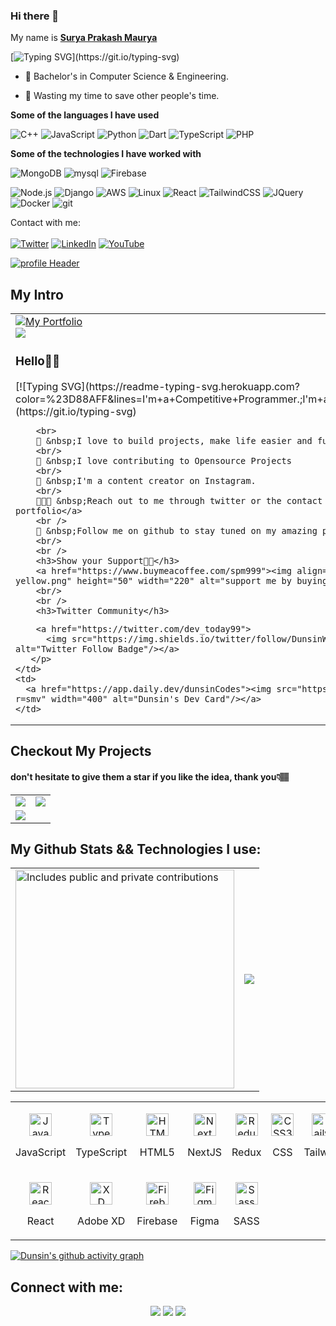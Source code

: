 ### Hi there 👋 
  My name is 
  <b>[Surya Prakash Maurya](https://suryaportfoliosite.netlify.app/)</b>

[![Typing SVG](https://readme-typing-svg.herokuapp.com?color=%23D88AFF&lines=I'm+a+Competitive+Programmer.;I'm+a+full+stack+Web+Developer.;I'm+a+Machine+Learning+Enthusiast.)](https://git.io/typing-svg)

- :muscle: Bachelor's in Computer Science & Engineering.
<!-- - :Water: Coffee lover, turning it into code. -->
- :dart: Wasting my time to save other people's time.

**Some of the languages I have used**

![C++](https://img.shields.io/badge/C%2B%2B-00599C?style=for-the-badge&logo=c%2B%2B&logoColor=white)
![JavaScript](https://img.shields.io/badge/JavaScript-F7DF1E?style=for-the-badge&logo=javascript&logoColor=black)
![Python](https://img.shields.io/badge/Python-14354C?style=for-the-badge&logo=python&logoColor=white)
![Dart](https://img.shields.io/badge/dart-%230175C2.svg?style=for-the-badge&logo=dart&logoColor=white)
![TypeScript](https://img.shields.io/badge/typescript-%23007ACC.svg?style=for-the-badge&logo=typescript&logoColor=white)
![PHP](https://img.shields.io/badge/PHP-777BB4?style=for-the-badge&logo=php&logoColor=white)


**Some of the technologies I have worked with**

![MongoDB](https://img.shields.io/badge/MongoDB-%234ea94b.svg?style=for-the-badge&logo=mongodb&logoColor=white)
![mysql](https://img.shields.io/badge/MySQL-005C84?style=for-the-badge&logo=mysql&logoColor=white)
![Firebase](https://img.shields.io/badge/Firebase-FFCA28.svg?style=for-the-badge&logo=Firebase&logoColor=black)



![Node.js](https://img.shields.io/badge/Node.js-43853D?style=for-the-badge&logo=node.js&logoColor=white)
![Django](https://img.shields.io/badge/Django-092E20?style=for-the-badge&logo=django&logoColor=white)
![AWS](https://img.shields.io/badge/Amazon_AWS-232F3E?style=for-the-badge&logo=amazon-aws&logoColor=white)
![Linux](https://img.shields.io/badge/Linux-FCC624?style=for-the-badge&logo=linux&logoColor=black)
![React](https://img.shields.io/badge/React-20232A?style=for-the-badge&logo=react&logoColor=61DAFB)
![TailwindCSS](https://img.shields.io/badge/Tailwind_CSS-38B2AC?style=for-the-badge&logo=tailwind-css&logoColor=white)
![JQuery](https://img.shields.io/badge/jQuery-0769AD?style=for-the-badge&logo=jquery&logoColor=white)
![Docker](https://img.shields.io/badge/docker-%230db7ed.svg?style=for-the-badge&logo=docker&logoColor=white)
![git](https://img.shields.io/badge/GIT-E44C30?style=for-the-badge&logo=git&logoColor=white)



Contact with me: <br>
<br>
[![Twitter](https://img.shields.io/badge/twitter-%231DA1F2.svg?&style=for-the-badge&logo=twitter&logoColor=white)](https://twitter.com/suryap_999_1) [![LinkedIn](https://img.shields.io/badge/linkedin-%230077B5.svg?&style=for-the-badge&logo=linkedin&logoColor=white)](https://linkedin.com/in/spm999) [![YouTube](https://img.shields.io/badge/youtube-%23FF0000.svg?&style=for-the-badge&logo=youtube&logoColor=white)](https://www.youtube.com/@dev_today99) 

[![profile Header](https://user-images.githubusercontent.com/78784850/223382595-206f2aef-9fc7-4782-a57c-f5e21fb9a120.jpg)](https://dunsin.vercel.app/)

## My Intro

<table>
  <tr>
    <td valign="center">
      <a href="https://suryaportfoliosite.netlify.app">
        <img src="https://img.shields.io/badge/my_portfolio-000?style=for-the-badge&logo=ko-fi&logoColor=white" alt="My Portfolio"/></a> <br/>
        <img src="https://komarev.com/ghpvc/?username=Dun-sin&&style=flat-square" align="center" />
      <p>
        <h3>Hello👋🏾</h3>
[![Typing SVG](https://readme-typing-svg.herokuapp.com?color=%23D88AFF&lines=I'm+a+Competitive+Programmer.;I'm+a+full+stack+Web+Developer.;I'm+a+Machine+Learning+Enthusiast.)](https://git.io/typing-svg)


        <br>
        👀 &nbsp;I love to build projects, make life easier and fun with code.
        <br/>
        🚀 &nbsp;I love contributing to Opensource Projects
        <br/>
        🙂 &nbsp;I'm a content creator on Instagram.
        <br/>
        🧑🏽‍💻 &nbsp;Reach out to me through twitter or the contact form in <a href="https://suryaportfoliosite.netlify.app">my portfolio</a>
        <br />
        💞️ &nbsp;Follow me on github to stay tuned on my amazing projects.
        <br/>
        <br />
        <h3>Show your Support🤝🏽</h3>
        <a href="https://www.buymeacoffee.com/spm999"><img align="left" src="https://cdn.buymeacoffee.com/buttons/v2/default-yellow.png" height="50" width="220" alt="support me by buying me a coffee" /> <a/>
        <br/>
        <br />
        <h3>Twitter Community</h3>
<!--         <a href="https://discord.gg/kcFraw3nhz"><img src="https://dcbadge.vercel.app/api/server/kcFraw3nhz" alt="Realist discord server"/></a>
        <br/> -->
        <a href="https://twitter.com/dev_today99">
          <img src="https://img.shields.io/twitter/follow/DunsinWebDev?color=0F182A&logo=twitter&style=for-the-badge" alt="Twitter Follow Badge"/></a>
       </p>
    </td>
    <td>
      <a href="https://app.daily.dev/dunsinCodes"><img src="https://api.daily.dev/devcards/081386d99cd3447ea5eed27f914a8f78.png?r=smv" width="400" alt="Dunsin's Dev Card"/></a>
    </td>
  </tr>
</table>

## Checkout My Projects
#### don't hesitate to give them a star if you like the idea, thank you👇🏽
<table align="center">
  <tr>
    <td>
      <a href="https://github.com/Dun-sin/Whisper"><img src="https://github-readme-stats.vercel.app/api/pin/?username=dun-sin&repo=Whisper" /></a>
    </td>
    <td>
      <a href="https://github.com/Dun-sin/Code-Magic"><img src="https://github-readme-stats.vercel.app/api/pin/?username=dun-sin&repo=Code-Magic" /></a>
    </td>
  </tr>
  <tr>
    <td>
      <a href="https://github.com/Dun-sin/Threstagram"><img src="https://github-readme-stats.vercel.app/api/pin/?username=dun-sin&repo=Threstagram" /></a>
    </td>
  </tr>
</table>

## My Github Stats && Technologies I use:
<table>
  <tr>
    <td>
    <a href="https://www.github.com/Dun-sin">
        <img src="https://api.vaunt.dev/v1/github/entities/dun-sin/contributions?format=svg&private=true" width="350" title="Includes public and private contributions" />
    </a>
    </td>
    <td>
      <a href="https://www.github.com/Dun-sin"><img src="https://github-readme-streak-stats.herokuapp.com/?user=Dun-sin&stroke=ffffff&background=1d2a3a&ring=5BCDEC&fire=5BCDEC&currStreakNum=ffffff&currStreakLabel=5BCDEC&sideNums=ffffff&sideLabels=ffffff&dates=ffffff&hide_border=true" /></a>
    </td>
  </tr>
</table>
<table>
  <tr>
    <td>
      <p align="center">
        <a href="https://developer.mozilla.org/en-US/docs/Web/JavaScript" target="_blank" rel="noreferrer">
          <img src="https://raw.githubusercontent.com/danielcranney/readme-generator/main/public/icons/skills/javascript-colored.svg" width="36" height="36" alt="JavaScript" />
        </a>
        <p align="center">JavaScript</p>
      </p>
    </td>
    <td>           
      <p align="center">
        <a href="https://www.typescriptlang.org/" target="_blank" rel="noreferrer">
          <img src="https://raw.githubusercontent.com/danielcranney/readme-generator/main/public/icons/skills/typescript-colored.svg" width="36" height="36" alt="TypeScript" />
      </a>
        <p align="center">TypeScript</p>
      </p>
    </td>
    <td>
      <p align="center">
        <a href="https://developer.mozilla.org/en-US/docs/Glossary/HTML5" target="_blank" rel="noreferrer">
          <img src="https://raw.githubusercontent.com/danielcranney/readme-generator/main/public/icons/skills/html5-colored.svg" width="36" height="36" alt="HTML5" />
        </a>
        <p align="center">HTML5</p>
      </p>
    </td>
    <td>            
      <p align="center">
        <a href="https://nextjs.org/docs" target="_blank" rel="noreferrer">
          <img src="https://raw.githubusercontent.com/danielcranney/readme-generator/main/public/icons/skills/nextjs-colored.svg" width="36" height="36" alt="NextJs" />
      </a>
        <p align="center">NextJS</p>
      </p>
    </td>
    <td>
      <p align="center">
        <a href="https://redux.js.org/" target="_blank" rel="noreferrer">
          <img src="https://raw.githubusercontent.com/danielcranney/readme-generator/main/public/icons/skills/redux-colored.svg" width="36" height="36" alt="Redux" />
      </a>
        <p align="center">Redux</p>
      </p>
    </td>
    <td>
      <p align="center">
        <a href="https://www.w3.org/TR/CSS/#css" target="_blank" rel="noreferrer">
          <img src="https://raw.githubusercontent.com/danielcranney/readme-generator/main/public/icons/skills/css3-colored.svg" width="36" height="36" alt="CSS3" />
      </a>
        <p align="center">CSS</p>
      </p>
    </td>
    <td>      
      <p align="center">
        <a href="https://tailwindcss.com/" target="_blank" rel="noreferrer">
          <img src="https://raw.githubusercontent.com/danielcranney/readme-generator/main/public/icons/skills/tailwindcss-colored.svg" width="36" height="36" alt="TailwindCSS" />
        </a>
        <p align="center">Tailwind</p>
      </p>
    </td>
    <td>            
      <p align="center">
        <a href="https://nodejs.org/en/" target="_blank" rel="noreferrer">
        <img src="https://raw.githubusercontent.com/danielcranney/readme-generator/main/public/icons/skills/nodejs-colored.svg" width="36" height="36" alt="NodeJS" />
      </a>
        <p align="center">NodeJS</p>
      </p>
    </td>
    <td>           
      <p align="center">
        <a href="https://expressjs.com/" target="_blank" rel="noreferrer">
          <img src="https://raw.githubusercontent.com/danielcranney/readme-generator/main/public/icons/skills/express-colored.svg" width="36" height="36" alt="Express" />
        </a>
        <p align="center">ExpressJS</p>
      </p>
    </td>
    <td>             
      <p align="center">
        <a href="https://www.mongodb.com/" target="_blank" rel="noreferrer">
          <img src="https://raw.githubusercontent.com/danielcranney/readme-generator/main/public/icons/skills/mongodb-colored.svg" width="36" height="36" alt="MongoDB" />
        </a>
        <p align="center">MongoDB</p>
      </p>
    </td>
    </tr>
    <tr>
    <td>
      <p align="center">
        <a href="https://reactjs.org/" target="_blank" rel="noreferrer">
          <img src="https://raw.githubusercontent.com/danielcranney/readme-generator/main/public/icons/skills/react-colored.svg" width="36" height="36" alt="React" />
        </a>
        <p align="center">React</p>
      </p>
    </td>
    <td>           
      <p align="center">
        <a href="https://www.adobe.com/uk/products/xd.html" target="_blank" rel="noreferrer">
          <img src="https://raw.githubusercontent.com/danielcranney/readme-generator/main/public/icons/skills/xd-colored.svg" width="36" height="36" alt="XD" />
      </a>
        <p align="center">Adobe XD</p>
      </p>
    </td>
    <td>
      <p align="center">
          <a href="https://firebase.google.com/" target="_blank" rel="noreferrer">
          <img src="https://raw.githubusercontent.com/danielcranney/readme-generator/main/public/icons/skills/firebase-colored.svg" width="36" height="36" alt="Firebase" />
          </a>
        <p align="center">Firebase</p>
      </p>      
    </td>
    <td>
      <p align="center">
        <a href="https://www.figma.com/" target="_blank" rel="noreferrer">
          <img src="https://raw.githubusercontent.com/danielcranney/readme-generator/main/public/icons/skills/figma-colored.svg" width="36" height="36" alt="Figma" />
        </a>
        <p align="center">Figma</p>
      </p>
    </td>
    <td>
      <p align="center">
        <a href="https://sass-lang.com/" target="_blank" rel="noreferrer">
          <img src="https://raw.githubusercontent.com/danielcranney/readme-generator/main/public/icons/skills/sass-colored.svg" width="36" height="36" alt="Sass" />
      </a>
        <p align="center">SASS</p>
      </p>
    </td>
  </tr>
</table>

[![Dunsin's github activity graph](https://github-readme-activity-graph.vercel.app/graph?username=Dun-sin&bg_color=1d2a3a&color=5BCDEC&line=5BCDEC&point=FFFFFF&hide_border=true)](https://github.com/Dun-sin/Code-Magic)

## Connect with me:

<p align="center">
  <a href = "https://www.linkedin.com/in/spm999"><img src="https://img.icons8.com/fluent/48/000000/linkedin.png"/></a>
<a href = "https://twitter.com/suryap_999_1"><img src="https://img.icons8.com/fluent/48/000000/twitter.png"/></a>
<a href = "https://www.youtube.com/@dev_today99"><img src="https://img.icons8.com/fluent/48/000000/youtube.png"/></a>
</p>
